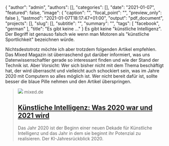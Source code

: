 {
   "author": "admin",
   "authors": [],
   "categories": [],
   "date": "2021-01-07",
   "featured": false,
   "image": {
      "caption": "",
      "focal_point": "",
      "preview_only": false
   },
   "lastmod": "2021-01-07T18:17:47+01:00",
   "output": "pdf_document",
   "projects": [],
   "slug": [],
   "subtitle": "",
   "summary": "",
   "tags": [
      "facebook",
      "german"
   ],
   "title": "Es gibt keine ..."
}
Es gibt keine "künstliche Intelligenz". Der Begriff ist genauso falsch wie wenn man Motoren als "künstliche Sportlichkeit" bezeichnen würde.

Nichtsdestotrotz möchte ich aber trotzdem folgenden Artikel empfehlen. Das Mixed Magazin ist überraschend gut darüber informiert, was uns Datenwissenschaftler gerade so interessant finden und wie der Stand der Technik ist. Aber Vorsicht: Wer sich bisher nicht mit dem Thema beschäftigt hat, der wird überrascht und vielleicht auch schockiert sein, was im Jahre 2020 mit Computern so alles möglich ist. Wer nicht bereit dafür ist, sollte besser die blaue Pille nehmen und den Artikel überspringen.
> [![](https://mixed.de/wp-content/uploads/2022/01/Artificial-Intelligence-unsplash.jpg)](https://mixed.de/kuenstliche-intelligenz-was-2020-war-und-2021-wird/)
> mixed.de
> ## [Künstliche Intelligenz: Was 2020 war und 2021 wird](https://mixed.de/kuenstliche-intelligenz-was-2020-war-und-2021-wird/)
>
>Das Jahr 2020 ist der Beginn einer neuen Dekade für Künstliche Intelligenz und das Jahr in dem sie beginnt ihr Potenzial zu realisieren. Der KI-Jahresrückblick 2020.
